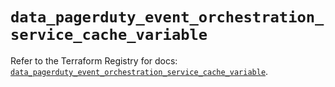 # `data_pagerduty_event_orchestration_service_cache_variable`

Refer to the Terraform Registry for docs: [`data_pagerduty_event_orchestration_service_cache_variable`](https://registry.terraform.io/providers/pagerduty/pagerduty/3.27.1/docs/data-sources/event_orchestration_service_cache_variable).
